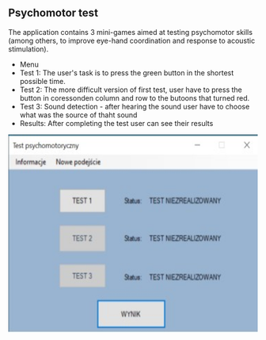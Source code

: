## Psychomotor test

The application contains 3 mini-games aimed at testing psychomotor skills (among others, to improve eye-hand coordination and response to acoustic stimulation).

* Menu
* Test 1: The user's task is to press the green button in the shortest possible time.  
* Test 2: The more difficult version of first test, user have to press the button in coressonden column and row to the butoons that turned red.  
* Test 3: Sound detection - after hearing the sound user have to choose what was the source of thaht sound  
* Results: After completing the test user can see their results

<img src="https://github.com/ojanczewska/Psychomotor_test/blob/main/img/test.jpg" alt="alt text" width="550" height="400">
